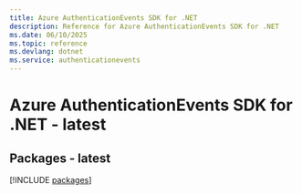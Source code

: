 ```yaml
---
title: Azure AuthenticationEvents SDK for .NET
description: Reference for Azure AuthenticationEvents SDK for .NET
ms.date: 06/10/2025
ms.topic: reference
ms.devlang: dotnet
ms.service: authenticationevents
---
```

# Azure AuthenticationEvents SDK for .NET - latest
## Packages - latest
[!INCLUDE [packages](authenticationevents-index.md)]